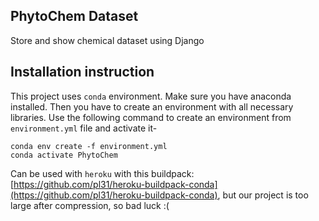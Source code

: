 ## PhytoChem Dataset
Store and show chemical dataset using Django

## Installation instruction
This project uses `conda` environment.
Make sure you have anaconda installed. Then you
have to create an environment with all necessary
libraries. Use the following command to create
an environment from `environment.yml` file and activate
it-

```
conda env create -f environment.yml
conda activate PhytoChem
```

Can be used with `heroku` with this buildpack: [https://github.com/pl31/heroku-buildpack-conda](https://github.com/pl31/heroku-buildpack-conda), but our project is too large after compression, so bad luck :(
